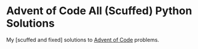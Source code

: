 # Advent of Code All (Scuffed) Python Solutions

My [scuffed and fixed] solutions to [Advent of Code](https://adventofcode.com/) problems.

